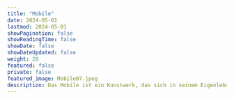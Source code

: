 ```yaml
---
title: "Mobile"
date: 2024-05-01
lastmod: 2024-05-01
showPagination: false
showReadingTime: false
showDate: false
showDateUpdated: false
weight: 20
featured: false
private: false
featured_image: Mobile07.jpeg
description: Das Mobile ist ein Kunstwerk, das sich in seinem Eigenleben kaum reduzieren lässt. Ein Akt eigener Ausgeglichenheit, im Raum schwebend und leicht den Blick des Betrachters füllend. Es wandelt sich mit den natürlichen Kräften des Raumes, dem Wind, dem Licht und dem Winkel der Betrachtung. Es unterhält uns mit seinem Spiel, seinen sich stetig verändernden Dimensionen.
---
```


